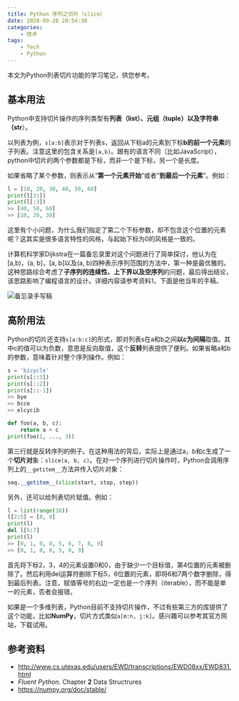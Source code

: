 ```yaml
---
title: Python 序列之切片（slice）
date: 2020-09-28 20:54:38
categories:
    - 技术
tags:
    - Tech
    - Python
---
```

本文为Python列表切片功能的学习笔记，供您参考。
## 基本用法
Python中支持切片操作的序列类型有**列表（list）、元组（tuple）以及字符串（str**）。

以列表为例，`s[a:b]`表示对于列表s，返回从下标a的元素到下标**b的前一个元素**的子列表。注意这里的包含关系是`[a,b)`。跟有的语言不同（比如JavaScript），python中切片的两个参数都是下标，而非一个是下标，另一个是长度。

如果省略了某个参数，则表示从“**第一个元素开始**”或者“**到最后一个元素**”。例如：

```python
l = [10, 20, 30, 40, 50, 60]
print(l[3:])
print(l[:3])
>> [40, 50, 60]
>> [10, 20, 30]
```
这里有个小问题，为什么我们指定了第二个下标参数，却不包含这个位置的元素呢？这其实是很多语言特性的风格，与起始下标为0的风格是一致的。
<!--more-->
计算机科学家Dijkstra在一篇备忘录里对这个问题进行了简单探讨，他认为在[a,b)，(a, b]，[a, b]以及(a, b)四种表示序列范围的方法中，第一种是最优雅的。这种思路综合考虑了**子序列的连续性、上下界以及空序列**的问题，最后得出结论，该思路影响了编程语言的设计。详细内容请参考资料1，下面是他当年的手稿。

![备忘录手写稿](https://img-blog.csdnimg.cn/20200904143704668.png?x-oss-process=image/watermark,type_ZmFuZ3poZW5naGVpdGk,shadow_10,text_aHR0cHM6Ly9ibG9nLmNzZG4ubmV0L2p0el9NUFA=,size_16,color_FFFFFF,t_70#pic_center)

## 高阶用法
Python的切片还支持`s[a:b:c]`的形式，即对列表s在a和b之间**以c为间隔**取值。其中c的值可以为负数，意思是反向取值，这个**反转**列表提供了便利。如果省略a和b的参数，意味着针对整个序列操作。例如：
```python
s = 'bicycle'
print(s[::3])
print(s[::2])
print(s[::-1])
>> bye
>> bcce
>> elcycib

def foo(a, b, c):
    return a + c
print(foo(1, ..., 3))
```
第三行就是反转序列的例子。在这种用法的背后，实际上是通过a，b和c生成了一个**切片对**象：`slice(a, b, c)`。在对一个序列进行切片操作时，Python会调用序列上的`__getitem__`方法并传入切片对象：

```python
seq.__getitem__(slice(start, stop, step))
```
另外，还可以给列表切片赋值。例如：

```python
l = list(range(10))
l[2:5] = [0, 0]
print(l)
del l[5:7]
print(l)
>> [0, 1, 0, 0, 5, 6, 7, 8, 9]
>> [0, 1, 0, 0, 5, 8, 9]
```
首先将下标2，3，4的元素设置0和0，由于缺少一个目标值，第4位置的元素被删除了。然后利用del运算符删除下标5，6位置的元素，即将6和7两个数字删除，得到最后列表。注意，赋值等号的右边一定也是一个序列（iterable），而不能是单一的元素，否者会报错。

如果是一个多维列表，Python目前不支持切片操作，不过有些第三方的库提供了这个功能，比如**NumPy**，切片方式类似`a[m:n, j:k]`。感兴趣可以参考其官方网站，下载试用。
## 参考资料

 - http://www.cs.utexas.edu/users/EWD/transcriptions/EWD08xx/EWD831.html
 - *Fluent Python*. Chapter **2** Data Structrures
 - https://numpy.org/doc/stable/
